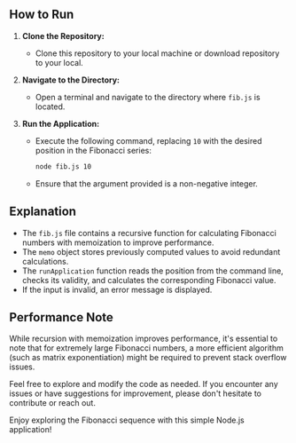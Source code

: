 
## How to Run

1. **Clone the Repository:**
   - Clone this repository to your local machine or download repository to your local.

3. **Navigate to the Directory:**
   - Open a terminal and navigate to the directory where `fib.js` is located.

4. **Run the Application:**
   - Execute the following command, replacing `10` with the desired position in the Fibonacci series:
     ```bash
     node fib.js 10
     ```
   - Ensure that the argument provided is a non-negative integer.

## Explanation

- The `fib.js` file contains a recursive function for calculating Fibonacci numbers with memoization to improve performance.
- The `memo` object stores previously computed values to avoid redundant calculations.
- The `runApplication` function reads the position from the command line, checks its validity, and calculates the corresponding Fibonacci value.
- If the input is invalid, an error message is displayed.

## Performance Note

While recursion with memoization improves performance, it's essential to note that for extremely large Fibonacci numbers, a more efficient algorithm (such as matrix exponentiation) might be required to prevent stack overflow issues.

Feel free to explore and modify the code as needed. If you encounter any issues or have suggestions for improvement, please don't hesitate to contribute or reach out.

Enjoy exploring the Fibonacci sequence with this simple Node.js application!